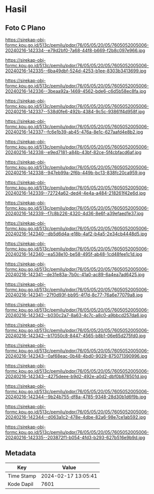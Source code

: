# Hasil

## Foto C Plano

https://sirekap-obj-formc.kpu.go.id/513c/pemilu/pdpr/76/05/05/20/05/7605052005006-20240216-142334--e79d2bf0-7a68-44f8-b669-f2b8c097e966.jpg

https://sirekap-obj-formc.kpu.go.id/513c/pemilu/pdpr/76/05/05/20/05/7605052005006-20240216-142335--6ba49dbf-524d-4253-b1ee-8303b3413699.jpg

https://sirekap-obj-formc.kpu.go.id/513c/pemilu/pdpr/76/05/05/20/05/7605052005006-20240216-142336--3beaa92a-1469-4562-bde6-c6d5b58ec8fa.jpg

https://sirekap-obj-formc.kpu.go.id/513c/pemilu/pdpr/76/05/05/20/05/7605052005006-20240216-142337--538d0fe6-492b-4384-9c5c-93861f4d958f.jpg

https://sirekap-obj-formc.kpu.go.id/513c/pemilu/pdpr/76/05/05/20/05/7605052005006-20240216-142337--fc6e1b39-ab45-476a-8e1c-627aafd4e8b2.jpg

https://sirekap-obj-formc.kpu.go.id/513c/pemilu/pdpr/76/05/05/20/05/7605052005006-20240216-142338--e9ed7181-a84b-43bf-82ce-5f4cbfacd6af.jpg

https://sirekap-obj-formc.kpu.go.id/513c/pemilu/pdpr/76/05/05/20/05/7605052005006-20240216-142338--947eb99a-2f6b-449b-bc13-838fc20ca959.jpg

https://sirekap-obj-formc.kpu.go.id/513c/pemilu/pdpr/76/05/05/20/05/7605052005006-20240216-142339--72724a62-ded4-4e4a-a484-218261f42e6d.jpg

https://sirekap-obj-formc.kpu.go.id/513c/pemilu/pdpr/76/05/05/20/05/7605052005006-20240216-142339--f7c8b226-4320-4d36-8e6f-a39efaed1e37.jpg

https://sirekap-obj-formc.kpu.go.id/513c/pemilu/pdpr/76/05/05/20/05/7605052005006-20240216-142340--db5d6d4a-e18b-4af2-b4a5-2e34cb4448d5.jpg

https://sirekap-obj-formc.kpu.go.id/513c/pemilu/pdpr/76/05/05/20/05/7605052005006-20240216-142340--ea538e10-be58-495f-ab48-1cd48fee1c1d.jpg

https://sirekap-obj-formc.kpu.go.id/513c/pemilu/pdpr/76/05/05/20/05/7605052005006-20240216-142341--de31e83a-7b0c-41a0-ac89-6a4ea7ad6425.jpg

https://sirekap-obj-formc.kpu.go.id/513c/pemilu/pdpr/76/05/05/20/05/7605052005006-20240216-142341--27f0d93f-bb95-4f7d-8c77-76a6e77079a8.jpg

https://sirekap-obj-formc.kpu.go.id/513c/pemilu/pdpr/76/05/05/20/05/7605052005006-20240216-142342--b030c2a7-8a63-4c7c-a8c0-a9bbcd257da6.jpg

https://sirekap-obj-formc.kpu.go.id/513c/pemilu/pdpr/76/05/05/20/05/7605052005006-20240216-142342--b17050c8-8447-4565-b8b1-06e65d275fd0.jpg

https://sirekap-obj-formc.kpu.go.id/513c/pemilu/pdpr/76/05/05/20/05/7605052005006-20240216-142343--0af68eac-0b48-4bd0-9029-875071390996.jpg

https://sirekap-obj-formc.kpu.go.id/513c/pemilu/pdpr/76/05/05/20/05/7605052005006-20240216-142343--4275deee-b9d2-492e-a0d2-dbf0b878501d.jpg

https://sirekap-obj-formc.kpu.go.id/513c/pemilu/pdpr/76/05/05/20/05/7605052005006-20240216-142344--9b24b755-df8a-4785-9348-28d30b1d6f9b.jpg

https://sirekap-obj-formc.kpu.go.id/513c/pemilu/pdpr/76/05/05/20/05/7605052005006-20240216-142344--d063a1c2-478e-4dbe-82a6-98e7ce1ab592.jpg

https://sirekap-obj-formc.kpu.go.id/513c/pemilu/pdpr/76/05/05/20/05/7605052005006-20240216-142335--203872f1-b054-4fd3-b293-627b516e9b9d.jpg


## Metadata

| Key        | Value               |
| ---------- | ------------------- |
| Time Stamp | 2024-02-17 13:05:41 |
| Kode Dapil | 7601                |



